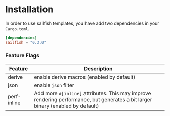 # Installation

In order to use sailfish templates, you have add two dependencies in your `Cargo.toml`.

```toml
[dependencies]
sailfish = "0.3.0"
```

### Feature Flags

|Feature|Description|
|--|--|
|derive|enable derive macros (enabled by default)|
|json|enable `json` filter|
|perf-inline|Add more `#[inline]` attributes. This may improve rendering performance, but generates a bit larger binary (enabled by default)|
